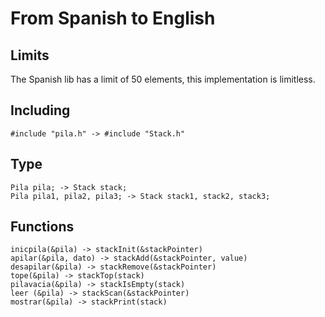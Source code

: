 # From Spanish to English

## Limits

The Spanish lib has a limit of 50 elements, this implementation is limitless.

## Including

```plain
#include "pila.h" -> #include "Stack.h"
```

## Type

```plain
Pila pila; -> Stack stack;
Pila pila1, pila2, pila3; -> Stack stack1, stack2, stack3;
```

## Functions

```plain
inicpila(&pila) -> stackInit(&stackPointer)
apilar(&pila, dato) -> stackAdd(&stackPointer, value)
desapilar(&pila) -> stackRemove(&stackPointer)
tope(&pila) -> stackTop(stack)
pilavacia(&pila) -> stackIsEmpty(stack)
leer (&pila) -> stackScan(&stackPointer)
mostrar(&pila) -> stackPrint(stack)
```
